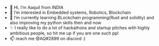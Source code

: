 - 👋 Hi, I’m Aaquil from INDIA
- 👀 I’m interested in Embedded systems, Robotics, Blockchain 
- 🌱 I’m currently learning BLockchain programming(Rust and solidity) and also improving my python skills then and now  
- ✨ I really like to do a lot of hackathons and startup pitches with highly ambitious people, so hit me up if you are one such ppl
- 📫 reach me @AQ#2899 on discord 
:)
